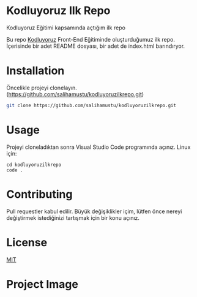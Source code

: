 # Kodluyoruz Ilk Repo
Kodluyoruz Eğitimi kapsamında açtığım ilk repo

Bu repo [Kodluyoruz](https://www.kodluyoruz.org) Front-End Eğitiminde oluşturduğumuz ilk repo. İçerisinde bir adet README dosyası, bir adet de index.html barındıryor.

# Installation 

Öncelikle projeyi clonelayın.(https://github.com/salihamustu/kodluyoruzilkrepo.git)

```bash 
git clone https://github.com/salihamustu/kodluyoruzilkrepo.git
```

# Usage
Projeyi cloneladıktan sonra Visual Studio Code programında açınız.
Linux için:

```linux
cd kodluyoruzilkrepo
code .
```

# Contributing 
Pull requestler kabul edilir. Büyük değişiklikler içim, lütfen önce nereyi değiştirmek istediğinizi tartışmak için bir konu açınız.

# License
[MIT](https://choosealicense.com/licenses/mit/)

# Project Image
